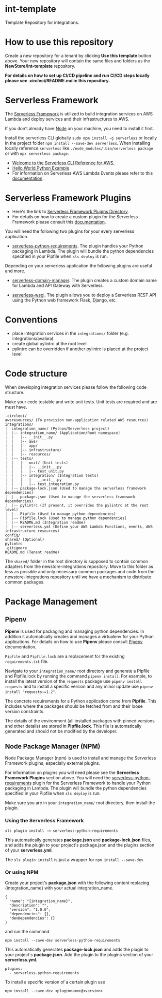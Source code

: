 # int-template
Template Repository for integrations.

# How to use this repository

Create a new repository for a tenant by clicking **Use this template** button above. Your new repository will contain the same files and folders as the **NewStore/int-template** repository.

**For details on how to set up CI/CD pipeline and run CI/CD steps locally please see .circleci/README.md in this repository.**

# Serverless Framework

The [Serverless Framework](https://www.serverless.com/framework/docs/providers/aws/guide/serverless.yml/) is utilized to build integration services on AWS Lambda and deploy services and their infrastructures to AWS.

If you don’t already have [Node](https://nodejs.org/en/download/package-manager/) on your machine, you need to install it first.

Install the serverless CLI globally `sudo npm install -g serverless` or locally in the project folder `npm install --save-dev serverless`. When installing locally reference `serverless` like `./node_modules/.bin/serverless package` or with `npx serverless package`.

- [Welcome to the Serverless CLI Reference for AWS.](https://www.serverless.com/framework/docs/providers/aws/cli-reference/)
- [Hello World Python Example](https://www.serverless.com/framework/docs/providers/aws/examples/hello-world/python/)
- For information on Serverless AWS Lambda Events please refer to this [documentation](https://www.serverless.com/framework/docs/providers/aws/events/).

# Serverless Framework Plugins

- Here's the link to [Serverless Framework Plugins Directory](https://www.serverless.com/plugins/).
- For details on how to create a custom plugin for the Serverless Framework please consult this [documentation](https://www.serverless.com/framework/docs/providers/aws/guide/plugins/).

You will need the following two plugins for your every serverless application.

- [serverless-python-requirements](https://www.serverless.com/plugins/serverless-python-requirements). The plugin handles your Python packaging in Lambda. The plugin will bundle the python dependencies specified in your Pipfile when `sls deploy` is run.

Depending on your serverless application the following plugins are useful and more.

- [serverless-domain-manager](https://github.com/amplify-education/serverless-domain-manager). The plugin creates a custom domain name for Lambda and API Gateway with Serverless.

- [serverless-wsgi](https://www.serverless.com/plugins/serverless-wsgi). The plugin allows you to deploy a Serverless REST API using the Python web framework Flask, Django, etc.

# Conventions

* place integration services in the `integrations/` folder (e.g. integrations/avalara)
* create global pylintrc at the root level
* pylintrc can be overridden if another pylintrc is placed at the project level

# Code structure

When developing integration services please follow the following code structure.

Make your code testable and write unit tests. Unit tests are required and are must have.

```
.circleci/
awsresources/ (To provision non-application related AWS resources)
integrations/
|  integration_name/ (Python/Serverless project)
|  |-- integration_name/ (Application/Root namespace)
|  |   |-- __init__.py
|  |   |-- aws/
|  |   |-- app/
|  |   |-- infrastructure/
|  |   |-- resources/
|  |-- tests/
|  |   |-- unit/ (Unit tests)
|  |   |   |-- __init__.py
|  |   |   |-- test_unit.py
|  |   |-- integration/ (Integration tests)
|  |   |   |-- __init__.py
|  |   |   |-- test_integration.py
|  |-- package-lock.json (Used to manage the serverless framework dependencies)
|  |-- package.json (Used to manage the serverless framework dependencies)
|  |-- pylintrc (If present, it overrides the pylintrc at the root level)
|  |-- Pipfile (Used to manage python dependencies)
|  |-- Pipfile.lock (Used to manage python dependencies)
|  |-- README.md (Integration readme)
|  |-- serverless.yml (Define your AWS Lambda Functions, events, AWS infrastructure resources)
config/
shared/ (Optional)
pylintrc
.gitignore
README.md (Tenant readme)
```

The `shared/` folder in the root directory is supposed to contain common adapters from the newstore-integrations repository. Move to this folder as less as possible and only necessary common packages and code from the newstore-integrations repository until we have a mechanism to distribute common packages.

# Package Management

## Pipenv

**Pipenv** is used for packaging and managing python dependencies. In addition it automatically creates and manages a virtualenv for your Python applications. For details on how to use **Pipenv** please consult [Pipenv](https://pipenv-fork.readthedocs.io/en/latest/) documentation.

`Pipfile` and `Pipfile.lock` are a replacement for the existing `requirements.txt` file.

Navigate to your `integration_name/` root directory and generate a Pipfile and Pipfile.lock by running the command `pipenv install`. For example, to install the latest version of the `requests` package use `pipenv install requests` and to install a specific version and any minor update use `pipenv install "requests~=1.2"`.

The concrete requirements for a Python application come from **Pipfile**. This includes where the packages should be fetched from and their loose version constraints.

The details of the environment (all installed packages with pinned versions and other details) are stored in **Pipfile.lock**. This file is automatically generated and should not be modified by the developer.

## Node Package Manager (NPM)

Node Package Manager (npm) is used to install and manage the Serverless Framework plugins, especially external plugins.

For information on plugins you will need please see the **Serverless Framework Plugins** section above. You will need the [serverless-python-requirements](https://www.serverless.com/plugins/serverless-python-requirements) plugin for the Serverless Framework to handle your Python packaging in Lambda. The plugin will bundle the python dependencies specified in your Pipfile when `sls deploy` is run.

Make sure you are in your `integration_name/` root directory, then install the plugin.

### Using the Serverless Framework

```
sls plugin install -n serverless-python-requirements
```

This automatically generates **package.json** and **package-lock.json** files, and adds the plugin to your project's package.json and the plugins section of your **serverless.yml**.

The `sls plugin install` is just a wrapper for `npm install --save-dev`.

### Or using NPM

Create your project's **package.json** with the following content replacing {integration_name} with your actual integration_name.
```
{
  "name": "{integration_name}",
  "description": "",
  "version": "1.0.0",
  "dependencies": {},
  "devDependencies": {}
}
```
and run the command
```
npm install --save-dev serverless-python-requirements
```
This automatically generates **package-lock.json** and adds the plugin to your project's **package.json**. Add the plugin to the plugins section of your **serverless.yml**.
```
plugins:
  - serverless-python-requirements
```

To install a specific version of a certain plugin use
```
npm install --save-dev <pluginname>@<version>
```
